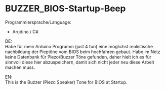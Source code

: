 # BUZZER_BIOS-Startup-Beep
Programmiersprache/Language:  
- Arudino / C#
    
    
    
    
DE:  
Habe für mein Arduino Programm (just 4 fun) eine möglichst realistische nachbildung der Pieptöne vom BIOS beim hochfahren gebaut.
Habe im Netz keine Datenbank für Piezo/Buzzer Töne gefunden, daher hielt ich es für sinnvoll diese hier abzuspeichern, damit sich
nicht jeder neu diese Arbeit machen muss.

EN:  
This is the Buzzer (Piezo Speaker) Tone for BIOS at Startup.
